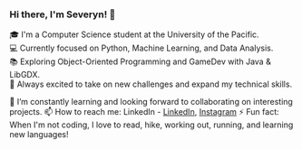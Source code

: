 ### Hi there, I'm Severyn! 👋

🎓 I'm a Computer Science student at the University of the Pacific.  
💻 Currently focused on Python, Machine Learning, and Data Analysis.  
📚 Exploring Object-Oriented Programming and GameDev with Java & LibGDX.   
🚀 Always excited to take on new challenges and expand my technical skills.   

🌱 I’m constantly learning and looking forward to collaborating on interesting projects. 
📫 How to reach me: LinkedIn - [LinkedIn](https://www.linkedin.com/in/severyn-kurach/), [Instagram](https://www.instagram.com/an.inhabitant.of.carcosa/?utm_source=ig_web_button_share_sheet)
⚡ Fun fact: When I'm not coding, I love to read, hike, working out, running, and learning new languages!

<!--
**Severynson/Severynson** is a ✨ _special_ ✨ repository because its `README.md` (this file) appears on your GitHub profile.

Here are some ideas to get you started:

- 🔭 I’m currently working on ...
- 🌱 I’m currently learning ...
- 👯 I’m looking to collaborate on ...
- 🤔 I’m looking for help with ...
- 💬 Ask me about ...
- 📫 How to reach me: ...
- 😄 Pronouns: ...
- ⚡ Fun fact: ...
-->
